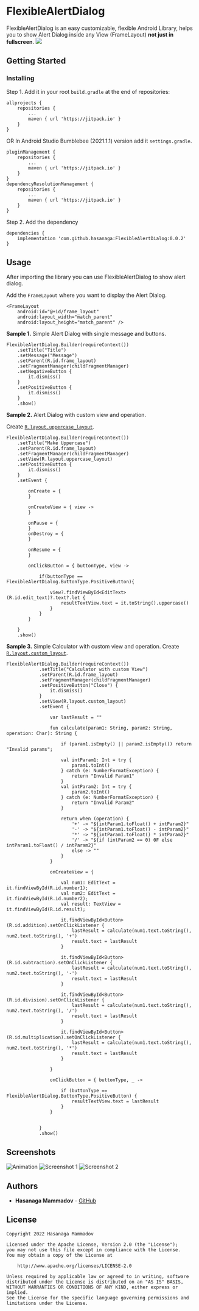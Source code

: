 # FlexibleAlertDialog
FlexibleAlertDialog is an easy customizable, flexible Android Library, helps you to show Alert Dialog inside any View (FrameLayout) **not just in fullscreen**.
[![](https://jitpack.io/v/hasanaga/FlexibleAlertDialog.svg)](https://jitpack.io/#hasanaga/FlexibleAlertDialog)

## Getting Started
### Installing

Step 1. Add it in your root ```build.gradle``` at the end of repositories:
```
allprojects {
    repositories {
        ...
        maven { url 'https://jitpack.io' }
    }
}
```
OR
In Android Studio Bumblebee (2021.1.1) version add it ```settings.gradle```.
```
pluginManagement {
    repositories {
        ...
        maven { url 'https://jitpack.io' }
    }
}
dependencyResolutionManagement {
    repositories {
        ...
        maven { url 'https://jitpack.io' }
    }
}
```

Step 2. Add the dependency
```
dependencies {
    implementation 'com.github.hasanaga:FlexibleAlertDialog:0.0.2'
}
```

## Usage
After importing the library you can use FlexibleAlertDialog to show alert dialog.

Add the ```FrameLayout``` where you want to display the Alert Dialog.
```
<FrameLayout
    android:id="@+id/frame_layout"
    android:layout_width="match_parent"
    android:layout_height="match_parent" />
```

**Sample 1.** Simple Alert Dialog with single message and buttons.
```
FlexibleAlertDialog.Builder(requireContext())
    .setTitle("Title")
    .setMessage("Message")
    .setParent(R.id.frame_layout)
    .setFragmentManager(childFragmentManager)
    .setNegativeButton {
        it.dismiss()
    }
    .setPositiveButton {
        it.dismiss()
    }
    .show()
```

**Sample 2.** Alert Dialog with custom view and operation.

Create  [```R.layout.uppercase_layout```](sample/src/main/res/layout/uppercase_layout.xml).


```
FlexibleAlertDialog.Builder(requireContext())
    .setTitle("Make Uppercase")
    .setParent(R.id.frame_layout)
    .setFragmentManager(childFragmentManager)
    .setView(R.layout.uppercase_layout)
    .setPositiveButton {
        it.dismiss()
    }
    .setEvent {
    
        onCreate = {
        }

        onCreateView = { view ->
        }

        onPause = {
        }
        onDestroy = {
        }

        onResume = {
        }
        
        onClickButton = { buttonType, view ->

            if(buttonType == FlexibleAlertDialog.ButtonType.PositiveButton){

                view?.findViewById<EditText>(R.id.edit_text)?.text?.let {
                    resultTextView.text = it.toString().uppercase()
                }
            }
        }

    }
    .show()
```

**Sample 3.** Simple Calculator with custom view and operation.
Create  [```R.layout.custom_layout```](sample/src/main/res/layout/custom_layout.xml).
```
FlexibleAlertDialog.Builder(requireContext())
            .setTitle("Calculator with custom View")
            .setParent(R.id.frame_layout)
            .setFragmentManager(childFragmentManager)
            .setPositiveButton("Close") {
                it.dismiss()
            }
            .setView(R.layout.custom_layout)
            .setEvent {

                var lastResult = ""

                fun calculate(param1: String, param2: String, operation: Char): String {

                    if (param1.isEmpty() || param2.isEmpty()) return "Invalid params";

                    val intParam1: Int = try {
                        param1.toInt()
                    } catch (e: NumberFormatException) {
                        return "Invalid Param1"
                    }
                    val intParam2: Int = try {
                        param2.toInt()
                    } catch (e: NumberFormatException) {
                        return "Invalid Param2"
                    }

                    return when (operation) {
                        '+' -> "${intParam1.toFloat() + intParam2}"
                        '-' -> "${intParam1.toFloat() - intParam2}"
                        '*' -> "${intParam1.toFloat() * intParam2}"
                        '/' -> "${if (intParam2 == 0) 0F else intParam1.toFloat() / intParam2}"
                        else -> ""
                    }
                }

                onCreateView = {

                    val num1: EditText = it.findViewById(R.id.number1);
                    val num2: EditText = it.findViewById(R.id.number2);
                    val result: TextView = it.findViewById(R.id.result);

                    it.findViewById<Button>(R.id.addition).setOnClickListener {
                        lastResult = calculate(num1.text.toString(), num2.text.toString(), '+')
                        result.text = lastResult
                    }

                    it.findViewById<Button>(R.id.subtraction).setOnClickListener {
                        lastResult = calculate(num1.text.toString(), num2.text.toString(), '-')
                        result.text = lastResult
                    }

                    it.findViewById<Button>(R.id.division).setOnClickListener {
                        lastResult = calculate(num1.text.toString(), num2.text.toString(), '/')
                        result.text = lastResult
                    }

                    it.findViewById<Button>(R.id.multiplication).setOnClickListener {
                        lastResult = calculate(num1.text.toString(), num2.text.toString(), '*')
                        result.text = lastResult
                    }

                }

                onClickButton = { buttonType, _ ->

                    if (buttonType == FlexibleAlertDialog.ButtonType.PositiveButton) {
                        resultTextView.text = lastResult
                    }
                }


            }
            .show()
```


## Screenshots
![Animation](/docs/animation.gif)
![Screenshot 1](/docs/screenshot_1.png) ![Screenshot 2](/docs/screenshot_2.png)

## Authors

* **Hasanaga Mammadov** -  [GitHub](https://github.com/hasanaga)


## License

```
Copyright 2022 Hasanaga Mammadov

Licensed under the Apache License, Version 2.0 (the "License");
you may not use this file except in compliance with the License.
You may obtain a copy of the License at

    http://www.apache.org/licenses/LICENSE-2.0

Unless required by applicable law or agreed to in writing, software
distributed under the License is distributed on an "AS IS" BASIS,
WITHOUT WARRANTIES OR CONDITIONS OF ANY KIND, either express or implied.
See the License for the specific language governing permissions and
limitations under the License.
```
